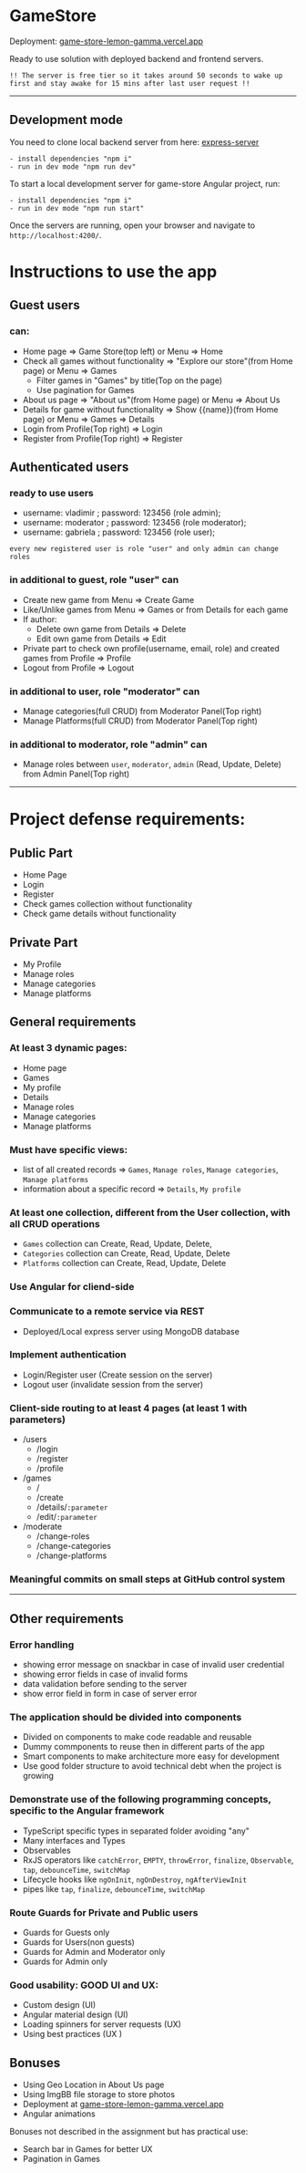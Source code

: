 # GameStore

Deployment: <a href="https://game-store-lemon-gamma.vercel.app" target="_blank" rel="noopener noreferrer">game-store-lemon-gamma.vercel.app</a>

Ready to use solution with deployed backend and frontend servers.

```
!! The server is free tier so it takes around 50 seconds to wake up first and stay awake for 15 mins after last user request !!
```

---

## Development mode

You need to clone local backend server from here: <a href="https://github.com/vladinson009/express-server" target="_blank" rel="noopener noreferrer">express-server</a>

```
- install dependencies "npm i"
- run in dev mode "npm run dev"
```

To start a local development server for game-store Angular project, run:

```
- install dependencies "npm i"
- run in dev mode "npm run start"
```

Once the servers are running, open your browser and navigate to `http://localhost:4200/`.

# Instructions to use the app

## Guest users

### can:

- Home page => Game Store(top left) or Menu => Home
- Check all games without functionality => "Explore our store"(from Home page) or Menu => Games
  - Filter games in "Games" by title(Top on the page)
  - Use pagination for Games
- About us page => "About us"(from Home page) or Menu => About Us
- Details for game without functionality => Show {{name}}(from Home page) or Menu => Games => Details
- Login from Profile(Top right) => Login
- Register from Profile(Top right) => Register

## Authenticated users

### ready to use users

- username: vladimir ; password: 123456 (role admin);
- username: moderator ; password: 123456 (role moderator);
- username: gabriela ; password: 123456 (role user);

`every new registered user is role "user" and only admin can change roles`

### in additional to guest, role "user" can

- Create new game from Menu => Create Game
- Like/Unlike games from Menu => Games or from Details for each game
- If author:
  - Delete own game from Details => Delete
  - Edit own game from Details => Edit
- Private part to check own profile(username, email, role) and created games from Profile => Profile
- Logout from Profile => Logout

### in additional to user, role "moderator" can

- Manage categories(full CRUD) from Moderator Panel(Top right)
- Manage Platforms(full CRUD) from Moderator Panel(Top right)

### in additional to moderator, role "admin" can

- Manage roles between `user`, `moderator`, `admin` (Read, Update, Delete) from Admin Panel(Top right)

---

# Project defense requirements:

## Public Part

- Home Page
- Login
- Register
- Check games collection without functionality
- Check game details without functionality

## Private Part

- My Profile
- Manage roles
- Manage categories
- Manage platforms

## General requirements

### At least 3 dynamic pages:

- Home page
- Games
- My profile
- Details
- Manage roles
- Manage categories
- Manage platforms

### Must have specific views:

- list of all created records => `Games`, `Manage roles`, `Manage categories`, `Manage platforms`
- information about a specific record => `Details`, `My profile`

### At least one collection, different from the User collection, with all CRUD operations

- `Games` collection can Create, Read, Update, Delete,
- `Categories` collection can Create, Read, Update, Delete
- `Platforms` collection can Create, Read, Update, Delete

### Use Angular for cliend-side

### Communicate to a remote service via REST

- Deployed/Local express server using MongoDB database

### Implement authentication

- Login/Register user (Create session on the server)
- Logout user (invalidate session from the server)

### Client-side routing to at least 4 pages (at least 1 with parameters)

- /users
  - /login
  - /register
  - /profile
- /games
  - /
  - /create
  - /details/`:parameter`
  - /edit/`:parameter`
- /moderate
  - /change-roles
  - /change-categories
  - /change-platforms

### Meaningful commits on small steps at GitHub control system

---

## Other requirements

### Error handling

- showing error message on snackbar in case of invalid user credential
- showing error fields in case of invalid forms
- data validation before sending to the server
- show error field in form in case of server error

### The application should be divided into components

- Divided on components to make code readable and reusable
- Dummy commponents to reuse then in different parts of the app
- Smart components to make architecture more easy for development
- Use good folder structure to avoid technical debt when the project is growing

### Demonstrate use of the following programming concepts, specific to the Angular framework

- TypeScript specific types in separated folder avoiding "any"
- Many interfaces and Types
- Observables
- RxJS operators like `catchError`, `EMPTY`, `throwError`, `finalize`, `Observable`, `tap`, `debounceTime`, `switchMap`
- Lifecycle hooks like `ngOnInit`, `ngOnDestroy`, `ngAfterViewInit`
- pipes like `tap`, `finalize`, `debounceTime`, `switchMap`

### Route Guards for Private and Public users

- Guards for Guests only
- Guards for Users(non guests)
- Guards for Admin and Moderator only
- Guards for Admin only

### Good usability: GOOD UI and UX:

- Custom design (UI)
- Angular material design (UI)
- Loading spinners for server requests (UX)
- Using best practices (UX )

## Bonuses

- Using Geo Location in About Us page
- Using ImgBB file storage to store photos
- Deployment at <a href="https://game-store-lemon-gamma.vercel.app" target="_blank" rel="noopener noreferrer">game-store-lemon-gamma.vercel.app</a>
- Angular animations

Bonuses not described in the assignment but has practical use:

- Search bar in Games for better UX
- Pagination in Games
